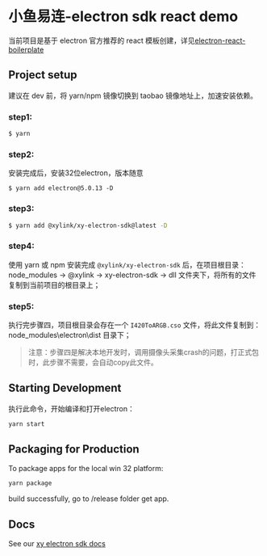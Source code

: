 # 小鱼易连-electron sdk react demo

当前项目是基于 electron 官方推荐的 react 模板创建，详见[electron-react-boilerplate](https://github.com/electron-react-boilerplate/electron-react-boilerplate)

## Project setup
建议在 dev 前，将 yarn/npm 镜像切换到 taobao 镜像地址上，加速安装依赖。
### step1:
```bash
$ yarn
```
### step2:
安装完成后，安装32位electron，版本随意

```
$ yarn add electron@5.0.13 -D
```

### step3:
```bash
$ yarn add @xylink/xy-electron-sdk@latest -D
```

### step4:
使用 yarn 或 npm 安装完成  `@xylink/xy-electron-sdk` 后，在项目根目录：node_modules -> @xylink -> xy-electron-sdk -> dll 文件夹下，将所有的文件复制到当前项目的根目录上；

### step5:
执行完步骤四，项目根目录会存在一个 `I420ToARGB.cso` 文件，将此文件复制到：node_modules\electron\dist 目录下；

> 注意：步骤四是解决本地开发时，调用摄像头采集crash的问题，打正式包时，此步骤不需要，会自动copy此文件。

## Starting Development
执行此命令，开始编译和打开electron：
```bash
yarn start
```

## Packaging for Production

To package apps for the local win 32 platform:

```bash
yarn package
```

build successfully, go to /release folder get app.

## Docs

See our [xy electron sdk docs](https://openapi.xylink.com/common/meeting/doc/description?platform=electron)
